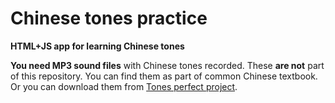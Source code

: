 # Chinese tones practice

**HTML+JS app for learning Chinese tones**

**You need MP3 sound files** with Chinese tones recorded.
These **are not** part of this repository.
You can find them as part of common Chinese textbook.
Or you can download them from [Tones perfect project](https://tone.lib.msu.edu/).
